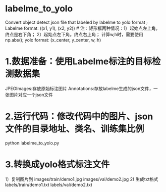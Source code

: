 # labelme_to_yolo
Convert object detect  json file that labeled by labelme  to yolo format
;
Labelme format: ((x1, y1), (x2, y2))     # 注：矩形框两种情况：1）起始点左上角，终点是右下角； 2）起始点左下角，终点右上角； 计算w,h时，需要使用np.abs();
yolo format: (x_center, y_center, w, h)

# 1.数据准备：使用Labelme标注的目标检测数据集
  JPEGImages:存放原始标注图片
  Annotations:存放labelme生成的json文件，一张图片对应一个json文件  
  
# 2.运行代码：修改代码中的图片、json文件的目录地址、类名、训练集比例
  python labelme_to_yolo.py
  
# 3.转换成yolo格式标注文件
  1）复制图片到   images/train/demo1.jpg
                 images/val/demo2.jpg
  2) 生成txt格式  labels/train/demo1.txt
                 labels/val/demo2.txt
                 

